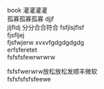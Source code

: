 book
灌灌灌灌  
孤寡孤寡孤寡
djjf  
jljfldj 
分分合合符合
fsfjlsjflsf  
fjsfljej  
fjsfwjerw
xvxvfgdgdgdgdg  
erfsferetet  
fsfsfsfewrwrwrw  

fsfsfwerwrw放松放松发顺丰微软  
fsfsfsfsfsfeewe
